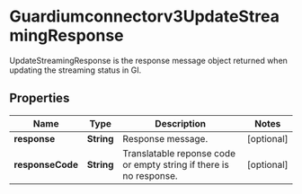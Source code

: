 

# Guardiumconnectorv3UpdateStreamingResponse

UpdateStreamingResponse is the response message object returned when updating the streaming status in GI.

## Properties

| Name | Type | Description | Notes |
|------------ | ------------- | ------------- | -------------|
|**response** | **String** | Response message. |  [optional] |
|**responseCode** | **String** | Translatable reponse code or empty string if there is no response. |  [optional] |




